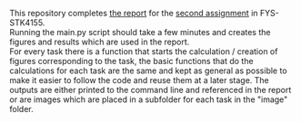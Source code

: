 This repository completes [the report](https://github.uio.no/Pascalsa/FYS4155/blob/master/FYS-STK4155-Project1-Pascal_Sado.pdf) for the [second assignment](https://compphysics.github.io/MachineLearning/doc/Projects/2020/Project2/html/Project2.html) in FYS-STK4155.  
Running the main.py script should take a few minutes and creates the figures and results which are used in the report.  
For every task there is a function that starts the calculation / creation of figures corresponding to the task, the basic functions that do the calculations for each task are the same and kept as general as possible to make it easier to follow the code and reuse them at a later stage.
The outputs are either printed to the command line and referenced in the report or are images which are placed in a subfolder for each task in the "image" folder.